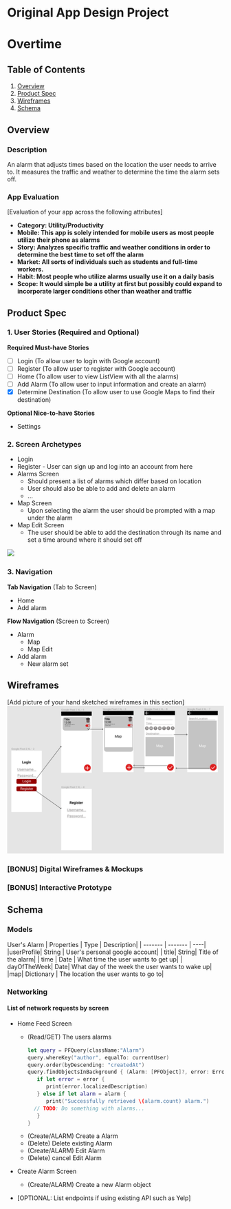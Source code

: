 Original App Design Project
===

# Overtime

## Table of Contents
1. [Overview](#Overview)
1. [Product Spec](#Product-Spec)
1. [Wireframes](#Wireframes)
2. [Schema](#Schema)

## Overview
### Description
An alarm that adjusts times based on the location the user needs to arrive to. It measures the traffic and weather to determine the time the alarm sets off.  

### App Evaluation
[Evaluation of your app across the following attributes]
- **Category: Utility/Productivity**
- **Mobile: This app is solely intended for mobile users as most people utilize their phone as alarms**
- **Story: Analyzes specific traffic and weather conditions in order to determine the best time to set off the alarm**
- **Market: All sorts of individuals such as students and full-time workers.**
- **Habit: Most people who utilize alarms usually use it on a daily basis**
- **Scope: It would simple be a utility at first but possibly could expand to incorporate larger conditions other than weather and traffic**

## Product Spec

### 1. User Stories (Required and Optional)

**Required Must-have Stories**

- [ ] Login (To allow user to login with Google account) 
- [ ] Register (To allow user to register with Google account)
- [ ] Home (To allow user to view ListView with all the alarms)
- [ ] Add Alarm (To allow user to input information and create an alarm)
- [x] Determine Destination (To allow user to use Google Maps to find their destination)

**Optional Nice-to-have Stories**

* Settings

### 2. Screen Archetypes

* Login
* Register - User can sign up and log into an account from here
* Alarms Screen
   * Should present a list of alarms which differ based on location
   * User should also be able to add and delete an alarm
   * ...
* Map Screen
   * Upon selecting the alarm the user should be prompted with a map under the alarm
* Map Edit Screen
   * The user should be able to add the destination through its name and set a time around where it should set off 

<img src="WorkingMap.gif" width=600>

### 3. Navigation

**Tab Navigation** (Tab to Screen)

* Home
* Add alarm

**Flow Navigation** (Screen to Screen)

* Alarm
   * Map
   * Map Edit
* Add alarm
   * New alarm set

## Wireframes
[Add picture of your hand sketched wireframes in this section]
<img src="wireframe.png" width=600>

### [BONUS] Digital Wireframes & Mockups

### [BONUS] Interactive Prototype

## Schema 

### Models
User's Alarm
| Properties | Type | Description|
| ------- | ------- | ----|
|userProfile| String | User's personal google account|
| title| String| Title of the alarm|
| time | Date | What time the user wants to get up|
| dayOfTheWeek| Date| What day of the week the user wants to wake up|
|map| Dictionary | The location the user wants to go to| 

### Networking
#### List of network requests by screen
   - Home Feed Screen
      - (Read/GET) The users alarms
         ```swift
         let query = PFQuery(className:"Alarm")
         query.whereKey("author", equalTo: currentUser)
         query.order(byDescending: "createdAt")
         query.findObjectsInBackground { (Alarm: [PFObject]?, error: Error?) in
            if let error = error { 
               print(error.localizedDescription)
            } else if let alarm = alarm {
               print("Successfully retrieved \(alarm.count) alarm.")
           // TODO: Do something with alarms...
            }
         }
         ```
      - (Create/ALARM) Create a Alarm
      - (Delete) Delete existing Alarm
      - (Create/ALARM) Edit Alarm
      - (Delete) cancel Edit Alarm
   - Create Alarm Screen
      - (Create/ALARM) Create a new Alarm object
   
- [OPTIONAL: List endpoints if using existing API such as Yelp]
